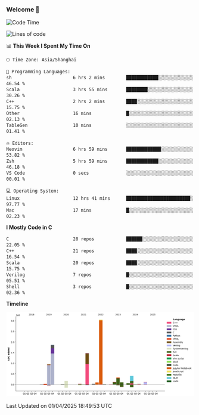 ### Welcome 👋

<!--START_SECTION:waka-->
![Code Time](http://img.shields.io/badge/Code%20Time-1%2C891%20hrs%2050%20mins-blue)

![Lines of code](https://img.shields.io/badge/From%20Hello%20World%20I%27ve%20Written-8.9%20million%20lines%20of%20code-blue)

📊 **This Week I Spent My Time On** 

```text
🕑︎ Time Zone: Asia/Shanghai

💬 Programming Languages: 
sh                       6 hrs 2 mins        ████████████░░░░░░░░░░░░░   46.54 % 
Scala                    3 hrs 55 mins       ████████░░░░░░░░░░░░░░░░░   30.26 % 
C++                      2 hrs 2 mins        ████░░░░░░░░░░░░░░░░░░░░░   15.75 % 
Other                    16 mins             █░░░░░░░░░░░░░░░░░░░░░░░░   02.13 % 
TableGen                 10 mins             ░░░░░░░░░░░░░░░░░░░░░░░░░   01.41 % 

🔥 Editors: 
Neovim                   6 hrs 59 mins       █████████████░░░░░░░░░░░░   53.82 % 
Zsh                      5 hrs 59 mins       ████████████░░░░░░░░░░░░░   46.18 % 
VS Code                  0 secs              ░░░░░░░░░░░░░░░░░░░░░░░░░   00.01 % 

💻 Operating System: 
Linux                    12 hrs 41 mins      ████████████████████████░   97.77 % 
Mac                      17 mins             █░░░░░░░░░░░░░░░░░░░░░░░░   02.23 % 
```

**I Mostly Code in C** 

```text
C                        28 repos            ██████░░░░░░░░░░░░░░░░░░░   22.05 % 
C++                      21 repos            ████░░░░░░░░░░░░░░░░░░░░░   16.54 % 
Scala                    20 repos            ████░░░░░░░░░░░░░░░░░░░░░   15.75 % 
Verilog                  7 repos             █░░░░░░░░░░░░░░░░░░░░░░░░   05.51 % 
Shell                    3 repos             █░░░░░░░░░░░░░░░░░░░░░░░░   02.36 % 
```



**Timeline**

![Lines of Code chart](https://raw.githubusercontent.com/Bohan-hu/Bohan-hu/master/assets/bar_graph.png)


 Last Updated on 01/04/2025 18:49:53 UTC
<!--END_SECTION:waka-->



